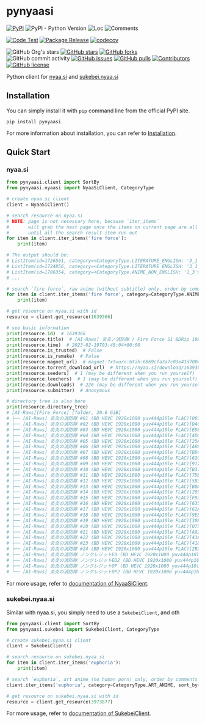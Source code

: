 # pynyaasi

[![PyPI](https://img.shields.io/pypi/v/pynyaasi)](https://pypi.org/project/pynyaasi/)
![PyPI - Python Version](https://img.shields.io/pypi/pyversions/pynyaasi)
![Loc](https://img.shields.io/endpoint?url=https://gist.githubusercontent.com/narugo1992/98f4fbc161c1f159764420446bd5b4e8/raw/loc.json)
![Comments](https://img.shields.io/endpoint?url=https://gist.githubusercontent.com/narugo1992/98f4fbc161c1f159764420446bd5b4e8/raw/comments.json)

[![Code Test](https://github.com/narugo1992/pynyaasi/workflows/Code%20Test/badge.svg)](https://github.com/narugo1992/pynyaasi/actions?query=workflow%3A%22Code+Test%22)
[![Package Release](https://github.com/narugo1992/pynyaasi/workflows/Package%20Release/badge.svg)](https://github.com/narugo1992/pynyaasi/actions?query=workflow%3A%22Package+Release%22)
[![codecov](https://codecov.io/gh/narugo1992/pynyaasi/branch/main/graph/badge.svg?token=XJVDP4EFAT)](https://codecov.io/gh/narugo1992/pynyaasi)

![GitHub Org's stars](https://img.shields.io/github/stars/narugo1992)
[![GitHub stars](https://img.shields.io/github/stars/narugo1992/pynyaasi)](https://github.com/narugo1992/pynyaasi/stargazers)
[![GitHub forks](https://img.shields.io/github/forks/narugo1992/pynyaasi)](https://github.com/narugo1992/pynyaasi/network)
![GitHub commit activity](https://img.shields.io/github/commit-activity/m/narugo1992/pynyaasi)
[![GitHub issues](https://img.shields.io/github/issues/narugo1992/pynyaasi)](https://github.com/narugo1992/pynyaasi/issues)
[![GitHub pulls](https://img.shields.io/github/issues-pr/narugo1992/pynyaasi)](https://github.com/narugo1992/pynyaasi/pulls)
[![Contributors](https://img.shields.io/github/contributors/narugo1992/pynyaasi)](https://github.com/narugo1992/pynyaasi/graphs/contributors)
[![GitHub license](https://img.shields.io/github/license/narugo1992/pynyaasi)](https://github.com/narugo1992/pynyaasi/blob/master/LICENSE)

Python client for [nyaa.si](https://nyaa.si) and [sukebei.nyaa.si](https://sukebei.nyaa.si)

## Installation

You can simply install it with `pip` command line from the official PyPI site.

```shell
pip install pynyaasi
```

For more information about installation, you can refer
to [Installation](https://narugo1992.github.io/pynyaasi/main/tutorials/installation/index.html).

## Quick Start

### nyaa.si

```python
from pynyaasi.client import SortBy
from pynyaasi.nyaasi import NyaaSiClient, CategoryType

# create nyaa.si client
client = NyaaSiClient()

# search resource on nyaa.si
# NOTE: page is not necessary here, because `iter_items`
#       will grab the next page once the items on current page are all iterated 
#       until all the search result item run out
for item in client.iter_items('fire force'):
    print(item)

# The output should be:
# ListItem(id=1726561, category=<CategoryType.LITERATURE_ENGLISH: '3_1'>, comments=2, title='Enen no Shouboutai / Fire Force (2016-2023) (Digital) (danke-Empire)', url='https://nyaa.si/view/1726561', torrent_download_url='https://nyaa.si/download/1726561.torrent', magnet_url='magnet:?xt=urn:btih:3b60c0ca90427a845b1f3881a74cbda6cb120a46&dn=Enen%20no%20Shouboutai%20%2F%20Fire%20Force%20%282016-2023%29%20%28Digital%29%20%28danke-Empire%29&tr=http%3A%2F%2Fnyaa.tracker.wf%3A7777%2Fannounce&tr=udp%3A%2F%2Fopen.stealth.si%3A80%2Fannounce&tr=udp%3A%2F%2Ftracker.opentrackr.org%3A1337%2Fannounce&tr=udp%3A%2F%2Fexodus.desync.com%3A6969%2Fannounce&tr=udp%3A%2F%2Ftracker.torrent.eu.org%3A451%2Fannounce', size_raw='5.9 GiB', timestamp=1696796810, seeders=33, leechers=3, downloads=505, is_trusted=False, is_remake=False, is_batch=False)
# ListItem(id=1724856, category=<CategoryType.LITERATURE_ENGLISH: '3_1'>, comments=1, title='[0v3r] Fire Force v34 (2023) (Digital) (0v3r)', url='https://nyaa.si/view/1724856', torrent_download_url='https://nyaa.si/download/1724856.torrent', magnet_url='magnet:?xt=urn:btih:0e16fc5a42da95284846cca46fb57d4260d1432b&dn=%5B0v3r%5D%20Fire%20Force%20v34%20%282023%29%20%28Digital%29%20%280v3r%29&tr=http%3A%2F%2Fnyaa.tracker.wf%3A7777%2Fannounce&tr=udp%3A%2F%2Fopen.stealth.si%3A80%2Fannounce&tr=udp%3A%2F%2Ftracker.opentrackr.org%3A1337%2Fannounce&tr=udp%3A%2F%2Fexodus.desync.com%3A6969%2Fannounce&tr=udp%3A%2F%2Ftracker.torrent.eu.org%3A451%2Fannounce', size_raw='285.4 MiB', timestamp=1696514955, seeders=8, leechers=0, downloads=494, is_trusted=False, is_remake=False, is_batch=False)
# ListItem(id=1706354, category=<CategoryType.ANIME_NON_ENGLISH: '1_3'>, comments=0, title='[Pourquoi] Fire Force Henshū (Fan-Kaï) - Saison 01 - 1080p.MULTI.VFVOSTFR.x264', url='https://nyaa.si/view/1706354', torrent_download_url='https://nyaa.si/download/1706354.torrent', magnet_url='magnet:?xt=urn:btih:1a2f365364a6546988191f20d1bacad4621c34e9&dn=%5BPourquoi%5D%20Fire%20Force%20Hensh%C5%AB%20%28Fan-Ka%C3%AF%29%20-%20Saison%2001%20-%201080p.MULTI.VFVOSTFR.x264&tr=http%3A%2F%2Fnyaa.tracker.wf%3A7777%2Fannounce&tr=udp%3A%2F%2Fopen.stealth.si%3A80%2Fannounce&tr=udp%3A%2F%2Ftracker.opentrackr.org%3A1337%2Fannounce&tr=udp%3A%2F%2Fexodus.desync.com%3A6969%2Fannounce&tr=udp%3A%2F%2Ftracker.torrent.eu.org%3A451%2Fannounce', size_raw='12.0 GiB', timestamp=1692523341, seeders=10, leechers=1, downloads=114, is_trusted=False, is_remake=False, is_batch=False)
# ...

# search `fire force`, raw anime (without subtitle) only, order by comments
for item in client.iter_items('fire force', category=CategoryType.ANIME_RAW, sort_by=SortBy.COMMENTS):
    print(item)

# get resource on nyaa.si with id
resource = client.get_resource(1639366)

# see basic information
print(resource.id)  # 1639366
print(resource.title)  # [AI-Raws] 炎炎ノ消防隊 / Fire Force S1 BDRip 1080p MKV
print(resource.time)  # 2023-02-19T03:48:04+00:00
print(resource.is_trusted)  # False
print(resource.is_remake)  # False
print(resource.magnet_url)  # magnet:?xt=urn:btih:6869cfa3a7c03e41d7004205deca7e6bf62630c6&dn=%5BAI-Raws%5D%20%E7%82%8E%E7%82%8E%E3%83%8E%E6%B6%88%E9%98%B2%E9%9A%8A%20%2F%20Fire%20Force%20S1%20BDRip%201080p%20MKV&tr=http%3A%2F%2Fnyaa.tracker.wf%3A7777%2Fannounce&tr=udp%3A%2F%2Fopen.stealth.si%3A80%2Fannounce&tr=udp%3A%2F%2Ftracker.opentrackr.org%3A1337%2Fannounce&tr=udp%3A%2F%2Fexodus.desync.com%3A6969%2Fannounce&tr=udp%3A%2F%2Ftracker.torrent.eu.org%3A451%2Fannounce
print(resource.torrent_download_url)  # https://nyaa.si/download/1639366.torrent
print(resource.seeders)  # 1 (may be different when you run yourself)
print(resource.leechers)  # 1 (may be different when you run yourself)
print(resource.downloads)  # 226 (may be different when you run yourself)
print(resource.submitter)  # Anonymous

# directory tree is also here
print(resource.directory_tree)
# [AI-Raws][Fire Force] [folder, 20.6 GiB]
# ├── [AI-Raws] 炎炎の消防隊 #01 (BD HEVC 1920x1080 yuv444p10le FLAC)[00359E87].mkv [file, 1.1 GiB]
# ├── [AI-Raws] 炎炎の消防隊 #02 (BD HEVC 1920x1080 yuv444p10le FLAC)[DAC5E163].mkv [file, 807.8 MiB]
# ├── [AI-Raws] 炎炎の消防隊 #03 (BD HEVC 1920x1080 yuv444p10le FLAC)[ED84DE60].mkv [file, 1.1 GiB]
# ├── [AI-Raws] 炎炎の消防隊 #04 (BD HEVC 1920x1080 yuv444p10le FLAC)[4D006A6F].mkv [file, 935.0 MiB]
# ├── [AI-Raws] 炎炎の消防隊 #05 (BD HEVC 1920x1080 yuv444p10le FLAC)[25ACB9BA].mkv [file, 789.5 MiB]
# ├── [AI-Raws] 炎炎の消防隊 #06 (BD HEVC 1920x1080 yuv444p10le FLAC)[ABE87DE7].mkv [file, 1.1 GiB]
# ├── [AI-Raws] 炎炎の消防隊 #07 (BD HEVC 1920x1080 yuv444p10le FLAC)[BD4F5594].mkv [file, 956.5 MiB]
# ├── [AI-Raws] 炎炎の消防隊 #08 (BD HEVC 1920x1080 yuv444p10le FLAC)[62C1CD6B].mkv [file, 828.8 MiB]
# ├── [AI-Raws] 炎炎の消防隊 #09 (BD HEVC 1920x1080 yuv444p10le FLAC)[917EA0CE].mkv [file, 922.5 MiB]
# ├── [AI-Raws] 炎炎の消防隊 #10 (BD HEVC 1920x1080 yuv444p10le FLAC)[B310DA52].mkv [file, 656.0 MiB]
# ├── [AI-Raws] 炎炎の消防隊 #11 (BD HEVC 1920x1080 yuv444p10le FLAC)[7DB51188].mkv [file, 671.2 MiB]
# ├── [AI-Raws] 炎炎の消防隊 #12 (BD HEVC 1920x1080 yuv444p10le FLAC)[5B313F70].mkv [file, 718.8 MiB]
# ├── [AI-Raws] 炎炎の消防隊 #13 (BD HEVC 1920x1080 yuv444p10le FLAC)[B0A57086].mkv [file, 737.4 MiB]
# ├── [AI-Raws] 炎炎の消防隊 #14 (BD HEVC 1920x1080 yuv444p10le FLAC)[205D3328].mkv [file, 1017.5 MiB]
# ├── [AI-Raws] 炎炎の消防隊 #15 (BD HEVC 1920x1080 yuv444p10le FLAC)[F938397F].mkv [file, 874.5 MiB]
# ├── [AI-Raws] 炎炎の消防隊 #16 (BD HEVC 1920x1080 yuv444p10le FLAC)[635E0F84].mkv [file, 845.5 MiB]
# ├── [AI-Raws] 炎炎の消防隊 #17 (BD HEVC 1920x1080 yuv444p10le FLAC)[62A10712].mkv [file, 828.2 MiB]
# ├── [AI-Raws] 炎炎の消防隊 #18 (BD HEVC 1920x1080 yuv444p10le FLAC)[9EE1364F].mkv [file, 832.4 MiB]
# ├── [AI-Raws] 炎炎の消防隊 #19 (BD HEVC 1920x1080 yuv444p10le FLAC)[30EB7A35].mkv [file, 852.6 MiB]
# ├── [AI-Raws] 炎炎の消防隊 #20 (BD HEVC 1920x1080 yuv444p10le FLAC)[075B7425].mkv [file, 838.2 MiB]
# ├── [AI-Raws] 炎炎の消防隊 #21 (BD HEVC 1920x1080 yuv444p10le FLAC)[A92DBA56].mkv [file, 748.0 MiB]
# ├── [AI-Raws] 炎炎の消防隊 #22 (BD HEVC 1920x1080 yuv444p10le FLAC)[43A840DC].mkv [file, 820.5 MiB]
# ├── [AI-Raws] 炎炎の消防隊 #23 (BD HEVC 1920x1080 yuv444p10le FLAC)[4185E25F].mkv [file, 829.0 MiB]
# ├── [AI-Raws] 炎炎の消防隊 #24 (BD HEVC 1920x1080 yuv444p10le FLAC)[2B28C1FE].mkv [file, 851.3 MiB]
# ├── [AI-Raws] 炎炎の消防隊 ノンクレジットED (BD HEVC 1920x1080 yuv444p10le FLAC)[797400C4].mkv [file, 102.5 MiB]
# ├── [AI-Raws] 炎炎の消防隊 ノンクレジットED2 (BD HEVC 1920x1080 yuv444p10le FLAC)[40B0883F].mkv [file, 58.6 MiB]
# ├── [AI-Raws] 炎炎の消防隊 ノンクレジットOP (BD HEVC 1920x1080 yuv444p10le FLAC)[1B2232B5].mkv [file, 113.4 MiB]
# └── [AI-Raws] 炎炎の消防隊 ノンクレジットOP2 (BD HEVC 1920x1080 yuv444p10le FLAC)[B452057F].mkv [file, 78.5 MiB]

```

For more usage, refer
to [documentation of NyaaSiClient](https://narugo1992.github.io/pynyaasi/main/api_doc/nyaasi/index.html#nyaasiclient).

### sukebei.nyaa.si

Similar with nyaa.si, you simply need to use a `SukebeiClient`, and oth

```python
from pynyaasi.client import SortBy
from pynyaasi.sukebei import SukebeiClient, CategoryType

# create sukebei.nyaa.si client
client = SukebeiClient()

# search resource on sukebei.nyaa.si
for item in client.iter_items('euphoria'):
    print(item)

# search `euphoria`, art anime (no human porn) only, order by comments
client.iter_items('euphoria', category=CategoryType.ART_ANIME, sort_by=SortBy.COMMENTS)

# get resource on sukebei.nyaa.si with id
resource = client.get_resource(3973877)
```

For more usage, refer
to [documentation of SukebeiClient](https://narugo1992.github.io/pynyaasi/main/api_doc/sukebei/index.html#sukebeiclient).


